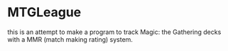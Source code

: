 # MTGLeague
this is an attempt to make a program to track Magic: the Gathering decks with a MMR (match making rating) system.
